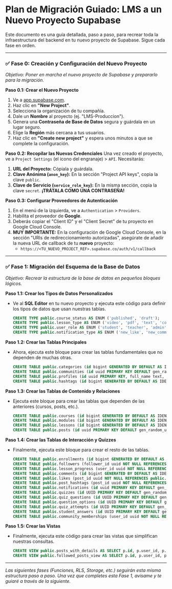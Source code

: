 # Plan de Migración Guiado: LMS a un Nuevo Proyecto Supabase

Este documento es una guía detallada, paso a paso, para recrear toda la infraestructura del backend en tu nuevo proyecto de Supabase. Sigue cada fase en orden.

---

### ✅ Fase 0: Creación y Configuración del Nuevo Proyecto

_Objetivo: Poner en marcha el nuevo proyecto de Supabase y prepararlo para la migración._

**Paso 0.1: Crear el Nuevo Proyecto**

1.  Ve a [app.supabase.com](https://app.supabase.com).
2.  Haz clic en **"New Project"**.
3.  Selecciona la organización de tu compañía.
4.  Dale un **Nombre** al proyecto (ej. "LMS-Produccion").
5.  Genera una **Contraseña de Base de Datos** segura y guárdala en un lugar seguro.
6.  Elige la **Región** más cercana a tus usuarios.
7.  Haz clic en **"Create new project"** y espera unos minutos a que se complete la configuración.

**Paso 0.2: Recopilar las Nuevas Credenciales**
Una vez creado el proyecto, ve a `Project Settings` (el icono del engranaje) > `API`. Necesitarás:

1.  **URL del Proyecto:** Cópiala y guárdala.
2.  **Clave Anónima (`anon_key`):** En la sección "Project API keys", copia la clave `public`.
3.  **Clave de Servicio (`service_role_key`):** En la misma sección, copia la clave `secret`. **¡TRÁTALA COMO UNA CONTRASEÑA!**

**Paso 0.3: Configurar Proveedores de Autenticación**

1.  En el menú de la izquierda, ve a `Authentication` > `Providers`.
2.  Habilita el proveedor de **Google**.
3.  Deberás copiar el "Client ID" y el "Client Secret" de tu proyecto en Google Cloud Console.
4.  **MUY IMPORTANTE:** En la configuración de Google Cloud Console, en la sección "URIs de redireccionamiento autorizadas", asegúrate de añadir la nueva URL de callback de tu **nuevo** proyecto:
    - `https://<TU_NUEVO_PROJECT_REF>.supabase.co/auth/v1/callback`

---

### ✅ Fase 1: Migración del Esquema de la Base de Datos

_Objetivo: Recrear la estructura de la base de datos en pequeños bloques lógicos._

**Paso 1.1: Crear los Tipos de Datos Personalizados**

- Ve al **SQL Editor** en tu nuevo proyecto y ejecuta este código para definir los tipos de datos que usan nuestras tablas.
  ```sql
  CREATE TYPE public.course_status AS ENUM ('published', 'draft');
  CREATE TYPE public.lesson_type AS ENUM ('video', 'pdf', 'text', 'code', 'quiz');
  CREATE TYPE public.user_role AS ENUM ('student', 'teacher', 'admin');
  CREATE TYPE public.notification_type AS ENUM ('new_like', 'new_comment');
  ```

**Paso 1.2: Crear las Tablas Principales**

- Ahora, ejecuta este bloque para crear las tablas fundamentales que no dependen de muchas otras.
  ```sql
  CREATE TABLE public.categories (id bigint GENERATED BY DEFAULT AS IDENTITY PRIMARY KEY, name text NOT NULL UNIQUE, slug text NOT NULL UNIQUE, created_at timestamptz DEFAULT now());
  CREATE TABLE public.communities (id uuid PRIMARY KEY DEFAULT gen_random_uuid(), name text NOT NULL, slug text NOT NULL UNIQUE, description text, image_url text, stripe_price_id text UNIQUE, created_at timestamptz DEFAULT now(), status text NOT NULL DEFAULT 'draft');
  CREATE TABLE public.profiles (id uuid PRIMARY KEY, full_name text, avatar_url text, role public.user_role NOT NULL DEFAULT 'student'::public.user_role, bio text, phone_number text, is_phone_public boolean NOT NULL DEFAULT false, social_links jsonb, created_at timestamptz DEFAULT now(), updated_at timestamptz DEFAULT now(), followers_count integer NOT NULL DEFAULT 0, following_count integer NOT NULL DEFAULT 0, stripe_customer_id text, CONSTRAINT profiles_id_fkey FOREIGN KEY (id) REFERENCES auth.users(id) ON DELETE CASCADE);
  CREATE TABLE public.hashtags (id bigint GENERATED BY DEFAULT AS IDENTITY PRIMARY KEY, name text NOT NULL UNIQUE, created_at timestamptz DEFAULT now());
  ```

**Paso 1.3: Crear las Tablas de Contenido y Relaciones**

- Ejecuta este bloque para crear las tablas que dependen de las anteriores (cursos, posts, etc.).
  ```sql
  CREATE TABLE public.courses (id bigint GENERATED BY DEFAULT AS IDENTITY PRIMARY KEY, title text NOT NULL, description text, category_id bigint REFERENCES public.categories(id) ON DELETE SET NULL, teacher_id uuid NOT NULL REFERENCES public.profiles(id) ON DELETE CASCADE, status public.course_status NOT NULL DEFAULT 'draft'::public.course_status, is_free boolean NOT NULL DEFAULT true, image_url text, created_at timestamptz DEFAULT now(), updated_at timestamptz DEFAULT now(), price numeric(10, 2), stripe_price_id text, community_id uuid REFERENCES public.communities(id) ON DELETE SET NULL, CONSTRAINT courses_price_check CHECK ((price >= (0)::numeric)));
  CREATE TABLE public.modules (id bigint GENERATED BY DEFAULT AS IDENTITY PRIMARY KEY, course_id bigint NOT NULL REFERENCES public.courses(id) ON DELETE CASCADE, title text NOT NULL, module_order integer NOT NULL DEFAULT 0, created_at timestamptz DEFAULT now(), updated_at timestamptz DEFAULT now());
  CREATE TABLE public.lessons (id bigint GENERATED BY DEFAULT AS IDENTITY PRIMARY KEY, module_id bigint NOT NULL REFERENCES public.modules(id) ON DELETE CASCADE, title text NOT NULL, lesson_type public.lesson_type NOT NULL, content_url text, lesson_order integer NOT NULL DEFAULT 0, created_at timestamptz DEFAULT now(), content_text text, description text, setup_code text, solution_code text, test_code text, updated_at timestamptz DEFAULT now());
  CREATE TABLE public.posts (id uuid PRIMARY KEY DEFAULT gen_random_uuid(), user_id uuid NOT NULL REFERENCES public.profiles(id) ON DELETE CASCADE, content text NOT NULL, image_url text, likes_count integer DEFAULT 0, comments_count integer DEFAULT 0, created_at timestamptz NOT NULL DEFAULT now(), updated_at timestamptz NOT NULL DEFAULT now(), community_id uuid REFERENCES public.communities(id) ON DELETE CASCADE, CONSTRAINT posts_content_check CHECK ((char_length(content) > 0)));
  ```

**Paso 1.4: Crear las Tablas de Interacción y Quizzes**

- Finalmente, ejecuta este bloque para crear el resto de las tablas.
  ```sql
  CREATE TABLE public.enrollments (id bigint GENERATED BY DEFAULT AS IDENTITY PRIMARY KEY, student_id uuid NOT NULL REFERENCES public.profiles(id) ON DELETE CASCADE, course_id bigint NOT NULL REFERENCES public.courses(id) ON DELETE CASCADE, created_at timestamptz DEFAULT now(), CONSTRAINT enrollments_student_id_course_id_key UNIQUE (student_id, course_id));
  CREATE TABLE public.followers (follower_id uuid NOT NULL REFERENCES public.profiles(id) ON DELETE CASCADE, following_id uuid NOT NULL REFERENCES public.profiles(id) ON DELETE CASCADE, created_at timestamptz DEFAULT now(), PRIMARY KEY (follower_id, following_id));
  CREATE TABLE public.lesson_progress (user_id uuid NOT NULL REFERENCES auth.users(id) ON DELETE CASCADE, lesson_id bigint NOT NULL REFERENCES public.lessons(id) ON DELETE CASCADE, is_completed boolean NOT NULL DEFAULT false, created_at timestamptz NOT NULL DEFAULT now(), updated_at timestamptz NOT NULL DEFAULT now(), PRIMARY KEY (user_id, lesson_id));
  CREATE TABLE public.comments (id bigint GENERATED BY DEFAULT AS IDENTITY PRIMARY KEY, post_id uuid NOT NULL REFERENCES public.posts(id) ON DELETE CASCADE, user_id uuid NOT NULL REFERENCES public.profiles(id) ON DELETE CASCADE, content text NOT NULL, parent_comment_id bigint REFERENCES public.comments(id) ON DELETE CASCADE, created_at timestamptz DEFAULT now(), CONSTRAINT comments_content_check CHECK ((char_length(content) > 0)));
  CREATE TABLE public.likes (post_id uuid NOT NULL REFERENCES public.posts(id) ON DELETE CASCADE, user_id uuid NOT NULL REFERENCES auth.users(id) ON DELETE CASCADE, created_at timestamptz DEFAULT now(), PRIMARY KEY (post_id, user_id));
  CREATE TABLE public.post_hashtags (post_id uuid NOT NULL REFERENCES public.posts(id) ON DELETE CASCADE, hashtag_id bigint NOT NULL REFERENCES public.hashtags(id) ON DELETE CASCADE, PRIMARY KEY (post_id, hashtag_id));
  CREATE TABLE public.notifications (id uuid PRIMARY KEY DEFAULT gen_random_uuid(), user_id uuid NOT NULL REFERENCES public.profiles(id) ON DELETE CASCADE, actor_id uuid REFERENCES public.profiles(id) ON DELETE CASCADE, type public.notification_type NOT NULL, post_id uuid REFERENCES public.posts(id) ON DELETE CASCADE, is_read boolean NOT NULL DEFAULT false, created_at timestamptz DEFAULT now());
  CREATE TABLE public.quizzes (id UUID PRIMARY KEY DEFAULT gen_random_uuid(), lesson_id BIGINT NOT NULL UNIQUE REFERENCES public.lessons(id) ON DELETE CASCADE, title TEXT NOT NULL, description TEXT, created_at TIMESTAMPTZ DEFAULT NOW());
  CREATE TABLE public.quiz_questions (id UUID PRIMARY KEY DEFAULT gen_random_uuid(), quiz_id UUID NOT NULL REFERENCES public.quizzes(id) ON DELETE CASCADE, question_text TEXT NOT NULL, question_type public.question_type NOT NULL, question_order INT NOT NULL);
  CREATE TABLE public.question_options (id UUID PRIMARY KEY DEFAULT gen_random_uuid(), question_id UUID NOT NULL REFERENCES public.quiz_questions(id) ON DELETE CASCADE, option_text TEXT NOT NULL, is_correct BOOLEAN NOT NULL DEFAULT FALSE, option_order INT NOT NULL);
  CREATE TABLE public.quiz_attempts (id UUID PRIMARY KEY DEFAULT gen_random_uuid(), user_id UUID NOT NULL REFERENCES auth.users(id) ON DELETE CASCADE, quiz_id UUID NOT NULL REFERENCES public.quizzes(id) ON DELETE CASCADE, score NUMERIC(5, 2) NOT NULL, started_at TIMESTAMPTZ DEFAULT NOW(), completed_at TIMESTAMPTZ);
  CREATE TABLE public.student_answers (id UUID PRIMARY KEY DEFAULT gen_random_uuid(), attempt_id UUID NOT NULL REFERENCES public.quiz_attempts(id) ON DELETE CASCADE, question_id UUID NOT NULL REFERENCES public.quiz_questions(id) ON DELETE CASCADE, selected_option_id UUID REFERENCES public.question_options(id) ON DELETE SET NULL, is_correct BOOLEAN NOT NULL);
  CREATE TABLE public.community_memberships (user_id uuid NOT NULL REFERENCES public.profiles(id) ON DELETE CASCADE, community_id uuid NOT NULL REFERENCES public.communities(id) ON DELETE CASCADE, stripe_subscription_id text UNIQUE, status text, current_period_end timestamptz, created_at timestamptz DEFAULT now(), PRIMARY KEY (user_id, community_id));
  ```

**Paso 1.5: Crear las Vistas**

- Finalmente, ejecuta este código para crear las vistas que simplifican nuestras consultas.
  ```sql
  CREATE VIEW public.posts_with_details AS SELECT p.id, p.user_id, p.content, p.image_url, p.created_at, p.updated_at, p.likes_count, p.comments_count, p.community_id, author.full_name AS author_full_name, author.avatar_url AS author_avatar_url, author.followers_count, (EXISTS (SELECT 1 FROM followers f WHERE f.following_id = p.user_id AND f.follower_id = auth.uid())) AS is_followed_by_me, (EXISTS (SELECT 1 FROM likes l WHERE l.post_id = p.id AND l.user_id = auth.uid())) AS is_liked_by_me FROM posts p JOIN profiles author ON p.user_id = author.id;
  CREATE VIEW public.followed_posts_view AS SELECT p.id, p.user_id, p.content, p.image_url, p.created_at, p.updated_at, p.likes_count, p.comments_count, p.community_id, author.full_name AS author_full_name, author.avatar_url AS author_avatar_url, author.followers_count, true AS is_followed_by_me, (EXISTS (SELECT 1 FROM likes l WHERE l.post_id = p.id AND l.user_id = auth.uid())) AS is_liked_by_me FROM posts p JOIN profiles author ON p.user_id = author.id JOIN followers f ON p.user_id = f.following_id AND f.follower_id = auth.uid();
  ```

---

_Las siguientes fases (Funciones, RLS, Storage, etc.) seguirán esta misma estructura paso a paso. Una vez que completes esta Fase 1, avísame y te guiaré a través de la siguiente._
